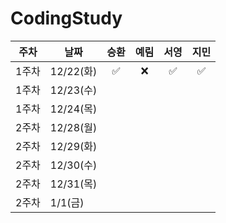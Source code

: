 # CodingStudy


|주차|날짜|승환|예림|서영|지민|
|--------|--------|:-------:|:-------:|:-------:|:-------:|
|1주차|12/22(화)|✅|❌|✅|✅|
|1주차|12/23(수)|
|1주차|12/24(목)|
|2주차|12/28(월)|
|2주차|12/29(화)|
|2주차|12/30(수)|
|2주차|12/31(목)|
|2주차|1/1(금)|
